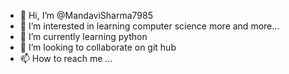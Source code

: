 - 👋 Hi, I’m @MandaviSharma7985
- 👀 I’m interested in learning computer science more and more... 
- 🌱 I’m currently learning python 
- 💞️ I’m looking to collaborate on git hub
- 📫 How to reach me ... 

<!---
MandaviSharma7985/MandaviSharma7985 is a ✨ special ✨ repository because its `README.md` (this file) appears on your GitHub profile.
You can click the Preview link to take a look at your changes.
--->
